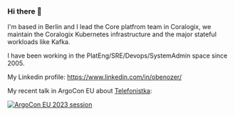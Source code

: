 ### Hi there 👋

I'm based in Berlin and I lead the Core platfrom team in Coralogix, we maintain the Coralogix Kubernetes infrastructure and the major stateful workloads like Kafka.

I have been working in the PlatEng/SRE/Devops/SystemAdmin space since 2005.

My Linkedin profile: https://www.linkedin.com/in/obenozer/

My recent talk in ArgoCon EU about [Telefonistka](https://github.com/wayfair-incubator/telefonistka):

[![ArgoCon EU 2023 session](https://img.youtube.com/vi/oiSsSiROj10/0.jpg)](https://www.youtube.com/watch?v=oiSsSiROj10)


<!--
**Oded-B/Oded-B** is a ✨ _special_ ✨ repository because its `README.md` (this file) appears on your GitHub profile.

Here are some ideas to get you started:

- 🔭 I’m currently working on ...
- 🌱 I’m currently learning ...
- 👯 I’m looking to collaborate on ...
- 🤔 I’m looking for help with ...
- 💬 Ask me about ...
- 📫 How to reach me: ...
- 😄 Pronouns: ...
- ⚡ Fun fact: ...
-->
